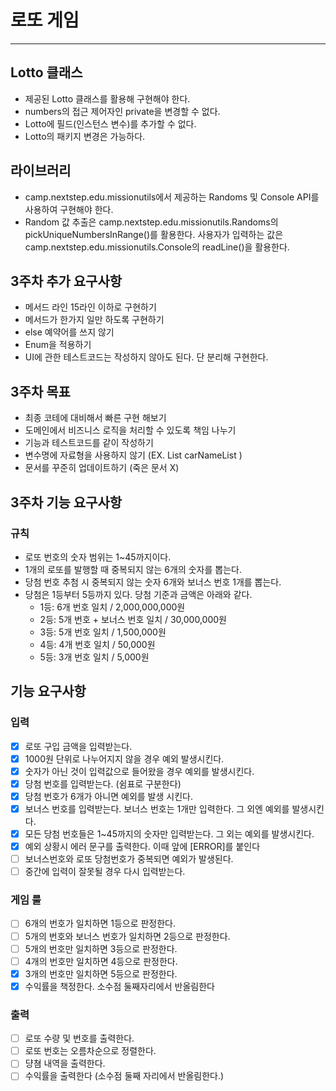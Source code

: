 # 로또 게임

---
## Lotto 클래스
- 제공된 Lotto 클래스를 활용해 구현해야 한다.
- numbers의 접근 제어자인 private을 변경할 수 없다.
- Lotto에 필드(인스턴스 변수)를 추가할 수 없다.
- Lotto의 패키지 변경은 가능하다.

## 라이브러리
- camp.nextstep.edu.missionutils에서 제공하는 Randoms 및 Console API를 사용하여 구현해야 한다.
- Random 값 추출은 camp.nextstep.edu.missionutils.Randoms의 pickUniqueNumbersInRange()를 활용한다.
  사용자가 입력하는 값은 camp.nextstep.edu.missionutils.Console의 readLine()을 활용한다.

## 3주차 추가 요구사항
- 메서드 라인 15라인 이하로 구현하기
- 메서드가 한가지 일만 하도록 구현하기
- else 예약어를 쓰지 않기
- Enum을 적용하기
- UI에 관한 테스트코드는 작성하지 않아도 된다. 단 분리해 구현한다.

## 3주차 목표
- 최종 코테에 대비해서 빠른 구현 해보기
- 도메인에서 비즈니스 로직을 처리할 수 있도록 책임 나누기
- 기능과 테스트코드를 같이 작성하기
- 변수명에 자료형을 사용하지 않기 (EX. List<String> carNameList )
- 문서를 꾸준히 업데이트하기 (죽은 문서 X)

## 3주차 기능 요구사항
### 규칙
- 로또 번호의 숫자 범위는 1~45까지이다.
- 1개의 로또를 발행할 때 중복되지 않는 6개의 숫자를 뽑는다.
- 당첨 번호 추첨 시 중복되지 않는 숫자 6개와 보너스 번호 1개를 뽑는다.
- 당첨은 1등부터 5등까지 있다. 당첨 기준과 금액은 아래와 같다.
    - 1등: 6개 번호 일치 / 2,000,000,000원
    - 2등: 5개 번호 + 보너스 번호 일치 / 30,000,000원
    - 3등: 5개 번호 일치 / 1,500,000원
    - 4등: 4개 번호 일치 / 50,000원
    - 5등: 3개 번호 일치 / 5,000원

## 기능 요구사항

### 입력
- [x] 로또 구입 금액을 입력받는다.
- [x] 1000원 단위로 나누어지지 않을 경우 예외 발생시킨다.
- [x] 숫자가 아닌 것이 입력값으로 들어왔을 경우 예외를 발생시킨다.
- [x] 당첨 번호를 입력받는다. (쉼표로 구분한다)
- [x] 당첨 번호가 6개가 아니면 예외를 발생 시킨다.
- [x] 보너스 번호를 입력받는다. 보너스 번호는 1개만 입력한다. 그 외엔 예외를 발생시킨다.
- [x] 모든 당첨 번호들은 1~45까지의 숫자만 입력받는다. 그 외는 예외를 발생시킨다.
- [x] 예외 상황시 에러 문구를 출력한다. 이때 앞에 [ERROR]를 붙인다
- [ ] 보너스번호와 로또 당첨번호가 중복되면 예외가 발생된다.
- [ ] 중간에 입력이 잘못될 경우 다시 입력받는다.
### 게임 룰
- [ ] 6개의 번호가 일치하면 1등으로 판정한다.
- [ ] 5개의 번호와 보너스 번호가 일치하면 2등으로 판정한다.
- [ ] 5개의 번호만 일치하면 3등으로 판정한다.
- [ ] 4개의 번호만 일치하면 4등으로 판정한다.
- [x] 3개의 번호만 일치하면 5등으로 판정한다.
- [x] 수익률을 책정한다. 소수점 둘째자리에서 반올림한다

### 출력
- [ ] 로또 수량 및 번호를 출력한다.
- [ ] 로또 번호는 오름차순으로 정렬한다.
- [ ] 댱쳠 내역을 출력한다.
- [ ] 수익률을 출력한다 (소수점 둘째 자리에서 반올림한다.)